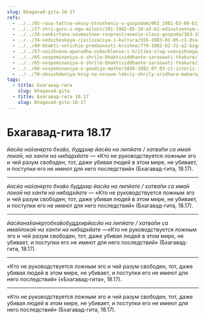 ```yaml
---
slug: bhagavad-gita-18-17
refs:
  - ../../05-rasa-tattva-vkusy-otnosheniy-s-gospodom/062_1981-03-08-b1_sridharmj_zhertvennost-osnova_vseh_ras_i_vospevanija_svjatogo_imeni.md
  - ../../17-shri-guru-i-ego-milost/291-1982-05-18-a3-b1-edinstvennym-zhelaniem-achari-dolzhno-byt-sluzhenie-svoej-duhovnoj-preemstvennosti.md
  - ../../20-sankirtana-sovmestnoe-rasprostranenie-slavy-gospoda/363-1982-03-13-a-mahaprabhu-provozglashaet-smirenie-i-terpenie-osnovoj-propovedi.md
  - ../../34-vedicheskaya-civilizaciya-i-kultura/555-1983-01-05-c1-dva-tipa-grihasth.md
  - ../../49-bhakti-velichie-predannosti-krishne/779-1982-02-21-a2-kogda-sovershaemaya-deyatelnost-yavlyaetsya-karmoj-a-kogda-bhakti.md
  - ../../57-vaishnava-aparadha-oskorblenie-i-kritika-slug-vsevyshnego/861-1982-05-11-b6-c1-put-prevyshe-pravednosti-stihi-9-30-31-bhagavad-gity.md
  - ../../65-vospominaniya-o-shrile-bhaktisiddhante-saraswati-thakure/1018-1982-06-30-a-b1-usloviya-dlya-pravilnogo-vospevaniya-svyatogo-imeni-istorii-iz-zhizni-sarasvati-thakura.md
  - ../../65-vospominaniya-o-shrile-bhaktisiddhante-saraswati-thakure/1027-1981-08-12-d1-shrila-sarasvati-thakur-ob-acharya-abhimane.md
  - ../../66-vospominaniya-o-gaudiya-mathe/1056-1982-07-03-c1-istorii-iz-zhizni-bhakti-sharangi-gosvami-maharadzha.md
  - ../../70-obsuzhdeniya-knig-na-osnove-lekciy-shrily-sridhara-maharaja/1126-1983-11-14-a-b1-oblozhka-i-kartinki-vnutri-knig-shchsm-pravilnyj-aktsent-pri-publikatsii-biografij-vajshnavov.md
tags:
  - title: Бхагавад-гита
    slug: bhagavad-gita
  - title: Бхагавад-гита 18.17
    slug: bhagavad-gita-18-17
---
```


# Бхагавад-гита 18.17

*йасйа на̄хан̇кр̣то бха̄во, буддхир йасйа на липйате / хатва̄пи са има̄н лока̄н, на ханти на нибадхйате* — «Кто не руководствуется ложным эго и чей разум свободен, тот, даже убивая людей в этом мире, не убивает, и поступки его не имеют для него последствий» (Бхагавад-гита, 18.17).

---

*йасйа на̄хан̇кр̣то бха̄во буддхир йасйа на липйате / хатва̄пи са има̄н лока̄н на ханти на нибадхйате* — «Кто не руководствуется ложным эго и чей разум свободен, тот, даже убивая людей в этом мире, не убивает, и поступки его не имеют для него последствий» (Бхагавад-гита, 18.17).

---

*йасйана̄хан̇кр̣тобха̄вобуддхирйасйа на липйате / хатва̄пи са има̄нлока̄н на ханти на нибадхйате* —«Кто не руководствуется ложным эго и чей разум свободен, тот, даже убивая людей в этом мире, не убивает, и поступки его не имеют для него последствий» (Бхагавад-гита, 18.17).

---

«Кто не руководствуется ложным эго и чей разум свободен, тот, даже убивая людей в этом мире, не убивает, и поступки его не имеют для него последствий» («Бхагавад-гита», 18.17).

---

«Кто не руководствуется ложным эго и чей разум свободен, тот, даже убивая людей в этом мире, не убивает, и поступки его не имеют для него последствий» (Бхагавад-гита, 18.17).
